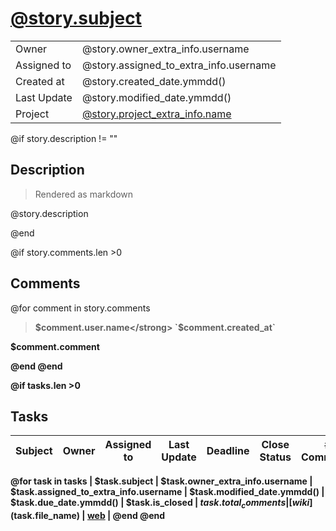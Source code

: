 # [@story.subject](@url/project/@story.project_extra_info.slug/us/$story.ref)

|             |                                                                       |
| ----------- | --------------------------------------------------------------------- |
| Owner       | @story.owner_extra_info.username                                      |
| Assigned to | @story.assigned_to_extra_info.username                                |
| Created at  | @story.created_date.ymmdd()                                           |
| Last Update | @story.modified_date.ymmdd()                                          |
| Project     | [@story.project_extra_info.name](@story.project_extra_info.file_name) |

@if story.description != ""
## Description

> Rendered as markdown

@story.description

@end

@if story.comments.len >0
## Comments
@for comment in story.comments

> <strong>$comment.user.name</strong> `$comment.created_at`

$comment.comment

@end
@end

@if tasks.len >0
## Tasks
| Subject | Owner | Assigned to | Last Update | Deadline | Close Status | # Comments | Link |
| ------- | ----- | ----------- | ----------- | -------- | ------------ | ---------- | ---- |

@for task in tasks
| $task.subject | $task.owner_extra_info.username | $task.assigned_to_extra_info.username | $task.modified_date.ymmdd() | $task.due_date.ymmdd() | $task.is_closed | $task.total_comments | [wiki]($task.file_name) \| [web](@url/project/@story.project_extra_info.slug/task/$task.ref) |
@end
@end
